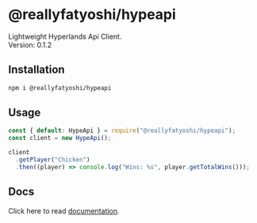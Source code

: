 # @reallyfatyoshi/hypeapi

Lightweight Hyperlands Api Client.\
Version: 0.1.2
## Installation

```sh
npm i @reallyfatyoshi/hypeapi
```

## Usage

```js
const { default: HypeApi } = require("@reallyfatyoshi/hypeapi");
const client = new HypeApi();

client
  .getPlayer("Chicken")
  .then((player) => console.log("Wins: %s", player.getTotalWins()));
```
## Docs

Click here to read [documentation](https://github.com/ReallyFatYoshi/HypeApi/wiki).
<!-- 
## Docs

### new HypeApi([options](#options)?)

Returns a new [Instance](#instance)

#### options

Type: `object`

##### baseUrl

Type: `string`\
Default: `https://api.hyperlandsmc.net`

##### headers

Type: `object`\
Default: `{ "user-agent": "HypeApi-Client/0.1.2" }`

### Instance

All resource methods return a Promise, so you must await them.

#### Properties Overview
<ul>
    <li><a href="#lastRateLimit">lastRateLimit</a></li>
</ul>

#### .lastRateLimit
Type: `number`\
Default: `null`

Returns the previous rateLimit from a previous HTTP request.

#### Method Overview
<ul>
    <li><a href="#getPlayer(playerName)">.getPlayer(playerName)</a></li>
    <li><a href="#getPlayerFromXuid(xuid)">.getPlayerFromXuid(xuid)</a></li>
    <li><a href="#getLeaderboard(lbId)">.getLeaderboard(lbId)</a></li>
</ul>

#### .getPlayer(playerName)
Type: `Player`\
Default: `null`

Returns a [Player Instance](#player) if a player was found.

#### .getPlayerFromXuid(xuid)
Type: `Player`\
Default: `null`

Returns a [Player Instance](#player) if a player was found.

#### .getLeaderboard(lbId)
Type: `Scoreboard`\
Default: `null`

Returns a [Scoreboard Instance](#Scoreboard) if a player was found.

### Scoreboard

#### Properties Overview
<ul>
    <li><a href="#name">.name</a></li>
    <li><a href="#lastRefreshed">.lastRefreshed</a></li>
</ul>

#### .name
Type: `string`\
Default: `null`

#### .lastRefreshed
Type: `number`\
Default: `null`

#### Methods Overview
<ul>
    <li><a href="#getPosition()">.getPosition()</a></li>
    <li><a href="#getPlayer()">.getPlayer()</a></li>
    <li><a href="#hasPlayer()">.hasPlayer()</a></li>
</ul>

#### .getPosition()
Type: `object`\
Default: `null`

#### .getPlayer()
Type: `object`\
Default: `null`

#### .hasPlayer()
Type: `boolean`\
Default: `null`

### Player

#### Properties Overview
<ul>
    <li><a href="#online">.online</a></li>
    <li><a href="#xuid">.xuid</a></li>
</ul>

#### .online
Type: `string`\
Default: `false`

#### .xuid
Type: `string`\
Default: `null`

#### Methods Overview
<ul>
    <li><a href="#getTotalWins()">.getTotalWins()</a></li>
    <li><a href="#getTotalKills()">.getTotalKills()</a></li>
    <li><a href="#getBedwarsFinalKills()">.getBedwarsFinalKills()</a></li>
</ul>

#### .getTotalWins()

Type: `number`\
Default: `0`

#### .getTotalKills()

Type: `number`\
Default: `0`

#### .getBedwarsFinalKills()

Type: `number`\
Default: `0`

#### .getBedwarsKills()

Type: `number`\
Default: `0`

#### .getBedwarsWins()

Type: `number`\
Default: `0`

#### .getBedwarsBedsBroken()

Type: `number`\
Default: `0`

#### .getBedwarsBestWinstreak()

Type: `number`\
Default: `0`

#### .getBedwarsCurrentWinstreak()

Type: `number`\
Default: `0`

#### .getSkywarsKills()

Type: `number`\
Default: `0`

#### .getSkywarsWins()

Type: `number`\
Default: `0`

#### .getSpleefWins()

Type: `number`\
Default: `0`

#### .getSpleefCurrentWinstreak()

Type: `number`\
Default: `0`

#### .getSpleefBestWinstreak()

Type: `number`\
Default: `0`

#### .getUHCMeetupWins()

Type: `number`\
Default: `0`

#### .getUHCMeetupKills()

Type: `number`\
Default: `0`

#### .getDuelsArcherWins()

Type: `number`\
Default: `0`

#### .getDuelsIronWins()

Type: `number`\
Default: `0`

#### .getDuelsPotWins()

Type: `number`\
Default: `0`

#### .getDuelsSumoWins()

Type: `number`\
Default: `0`

#### .getDuelsBuildUhcWins()

Type: `number`\
Default: `0`

#### .getDuelsBestWinstreak()

Type: `number`\
Default: `0`

#### .getDuelsCurrentWinstreak()

Type: `number`\
Default: `0`

#### .getDuelsElo()

Type: `number`\
Default: `0` -->